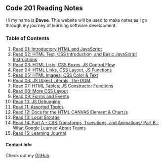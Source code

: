 ## Code 201 Reading Notes

Hi my name is **Davee**. This website will be used to make notes as I go through my journey of learning software development. 

### Table of Contents

1. [Read 01:  Introductory HTML and JavaScript](https://davees987.github.io/reading-notes/class-01)
1. [Read 02:  HTML Text, CSS Introduction, and Basic JavaScript Instructions](https://davees987.github.io/reading-notes/class-02)
1. [Read 03:  HTML Lists, CSS Boxes, JS Control Flow](https://davees987.github.io/reading-notes/class-03)
1. [Read 04:  HTML Links, CSS Layout, JS Functions](https://davees987.github.io/reading-notes/class-04)
1. [Read 05:  HTML Images; CSS Color & Text](https://davees987.github.io/reading-notes/class-05)
1. [Read 06:  JS Object Literals; The DOM](https://davees987.github.io/reading-notes/read-06)
1. [Read 07:  HTML Tables; JS Constructor Functions](https://davees987.github.io/reading-notes/read-07)
1. [Read 08:  More CSS Layout](https://davees987.github.io/reading-notes/read-08)
1. [Read 09:  Forms and Events](https://davees987.github.io/reading-notes/read-09)
1. [Read 10:  JS Debugging](https://davees987.github.io/reading-notes/read-10)
1. [Read 11:  Assorted Topics](https://davees987.github.io/reading-notes/read-11)
1. [Read 12:  Docs for the HTML CANVAS Element & Chart.js](https://davees987.github.io/reading-notes/read-12)
1. [Read 13:  Local Storage](https://davees987.github.io/reading-notes/read-13)
1. [Read 14:  Part A - CSS Transforms, Transitions, and Animations/ Part B - What Google Learned About Teams](https://davees987.github.io/reading-notes/read-14)
1. [Read 15:  Learning Journal](https://davees987.github.io/reading-notes/read-15)


#### Contact Info
Check out my [GitHub](https://github.com/daveeS987)


